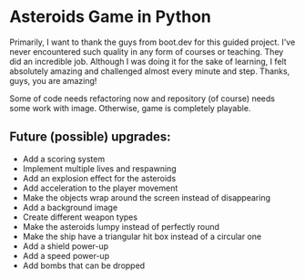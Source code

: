 # Asteroids Game in Python

Primarily, I want to thank the guys from boot.dev for this guided project. I've never encountered such quality in any form of courses or teaching. They did an incredible job. Although I was doing it for the sake of learning, I felt absolutely amazing and challenged almost every minute and step. Thanks, guys, you are amazing!

Some of code needs refactoring now and repository (of course) needs some work with image. Otherwise, game is completely playable.

## Future (possible) upgrades:

- Add a scoring system
- Implement multiple lives and respawning
- Add an explosion effect for the asteroids
- Add acceleration to the player movement
- Make the objects wrap around the screen instead of disappearing
- Add a background image
- Create different weapon types
- Make the asteroids lumpy instead of perfectly round
- Make the ship have a triangular hit box instead of a circular one
- Add a shield power-up
- Add a speed power-up
- Add bombs that can be dropped
